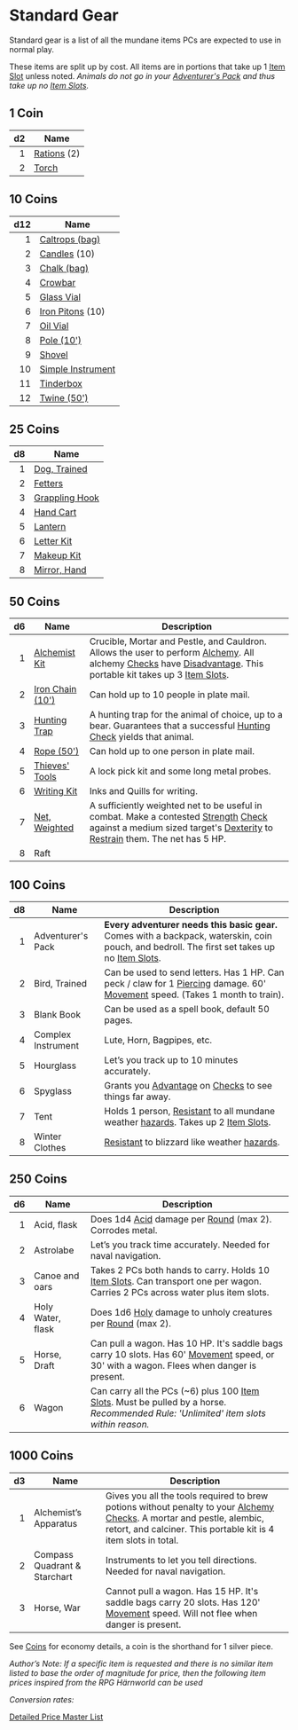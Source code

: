 # Standard Gear
Standard gear is a list of all the mundane items PCs are expected to use in normal play.

These items are split up by cost. All items are in portions that take up 1 [Item Slot](../../Player%20Characters/Derived%20Statistics/Item%20Slots.md) unless noted.
	*Animals do not go in your [Adventurer's Pack](Adventurer's%20Pack.md) and thus take up no [Item Slots](../../Player%20Characters/Derived%20Statistics/Item%20Slots.md).*
## 1 Coin

|  d2 | Name                                                             |
| --: | ---------------------------------------------------------------- |
|   1 | [Rations](Individual%20Item%20Cards/Gear/1%20Coin/Ration.md) (2) |
|   2 | [Torch](Individual%20Item%20Cards/Gear/1%20Coin/Torch.md)        |

## 10 Coins

| d12 | Name                                                                                  |
| --: | ------------------------------------------------------------------------------------- |
|   1 | [Caltrops (bag)](Individual%20Item%20Cards/Gear/10%20Coins/Caltrops%20(bag).md)       |
|   2 | [Candles](Individual%20Item%20Cards/Gear/10%20Coins/Candle.md) (10)                   |
|   3 | [Chalk (bag)](Individual%20Item%20Cards/Gear/10%20Coins/Chalk%20(bag).md)             |
|   4 | [Crowbar](Individual%20Item%20Cards/Gear/10%20Coins/Crowbar.md)                       |
|   5 | [Glass Vial](Individual%20Item%20Cards/Gear/10%20Coins/Glass%20Vial.md)               |
|   6 | [Iron Pitons](Individual%20Item%20Cards/Gear/10%20Coins/Iron%20Piton.md) (10)         |
|   7 | [Oil Vial](Individual%20Item%20Cards/Gear/10%20Coins/Oil%20Vial.md)                   |
|   8 | [Pole (10')](Individual%20Item%20Cards/Gear/10%20Coins/Pole%20(10').md)               |
|   9 | [Shovel](Individual%20Item%20Cards/Gear/10%20Coins/Shovel.md)                         |
|  10 | [Simple Instrument](Individual%20Item%20Cards/Gear/10%20Coins/Simple%20Instrument.md) |
|  11 | [Tinderbox](Individual%20Item%20Cards/Gear/10%20Coins/Tinderbox.md)                   |
|  12 | [Twine (50')](Individual%20Item%20Cards/Gear/10%20Coins/Twine%20(50').md)             |
## 25 Coins

|  d8 | Name                                                                            |
| --: | ------------------------------------------------------------------------------- |
|   1 | [Dog, Trained](Individual%20Item%20Cards/Gear/25%20Coins/Dog,%20Trained.md)     |
|   2 | [Fetters](Individual%20Item%20Cards/Gear/25%20Coins/Fetters.md)                 |
|   3 | [Grappling Hook](Individual%20Item%20Cards/Gear/25%20Coins/Grappling%20Hook.md) |
|   4 | [Hand Cart](Individual%20Item%20Cards/Gear/25%20Coins/Hand%20Cart.md)           |
|   5 | [Lantern](Individual%20Item%20Cards/Gear/25%20Coins/Lantern.md)                 |
|   6 | [Letter Kit](Individual%20Item%20Cards/Gear/25%20Coins/Letter%20Kit.md)         |
|   7 | [Makeup Kit](Individual%20Item%20Cards/Gear/25%20Coins/Makeup%20Kit.md)         |
|   8 | [Mirror, Hand](Individual%20Item%20Cards/Gear/25%20Coins/Mirror,%20Hand.md)     |
## 50 Coins

|  d6 | Name                                                                                  | Description                                                                                                                                                                                                                                                                                                                                                        |
| --: | ------------------------------------------------------------------------------------- | ------------------------------------------------------------------------------------------------------------------------------------------------------------------------------------------------------------------------------------------------------------------------------------------------------------------------------------------------------------------ |
|   1 | [Alchemist Kit](Individual%20Item%20Cards/Gear/50%20Coins/Alchemist%20Kit.md)         | Crucible, Mortar and Pestle, and Cauldron. Allows the user to perform [Alchemy](../../Magic/Alchemy/Alchemy.md). All alchemy [Checks](../../Game%20Procedures/Check.md) have [Disadvantage](../../Game%20Procedures/Dice%20Rolls/Disadvantage.md). This portable kit takes up 3 [Item Slots](../../Player%20Characters/Derived%20Statistics/Item%20Slots.md).      |
|   2 | [Iron Chain (10')](Individual%20Item%20Cards/Gear/50%20Coins/Iron%20Chain%20(10').md) | Can hold up to 10 people in plate mail.                                                                                                                                                                                                                                                                                                                            |
|   3 | [Hunting Trap](Individual%20Item%20Cards/Gear/50%20Coins/Hunting%20Trap.md)           | A hunting trap for the animal of choice, up to a bear. Guarantees that a successful [Hunting](../../Game%20Procedures/Watches.md) [Check](../../Game%20Procedures/Check.md) yields that animal.                                                                                                                                                                    |
|   4 | [Rope (50')](Individual%20Item%20Cards/Gear/50%20Coins/Rope%20(50').md)               | Can hold up to one person in plate mail.                                                                                                                                                                                                                                                                                                                           |
|   5 | [Thieves' Tools](Individual%20Item%20Cards/Gear/50%20Coins/Thieves'%20Tools.md)       | A lock pick kit and some long metal probes.                                                                                                                                                                                                                                                                                                                        |
|   6 | [Writing Kit](Individual%20Item%20Cards/Gear/50%20Coins/Writing%20Kit.md)             | Inks and Quills for writing.                                                                                                                                                                                                                                                                                                                                       |
|   7 | [Net, Weighted](Individual%20Item%20Cards/Gear/50%20Coins/Net,%20Weighted.md)         | A sufficiently weighted net to be useful in combat. Make a contested [Strength](../../Player%20Characters/Chosen%20Statistics/Strength.md) [Check](../../Game%20Procedures/Check.md) against a medium sized target's [Dexterity](../../Player%20Characters/Chosen%20Statistics/Dexterity.md) to [Restrain](../../Conditions/Restrained.md) them. The net has 5 HP. |
|   8 | Raft                                                                                  |                                                                                                                                                                                                                                                                                                                                                                    |
## 100 Coins
|  d8 | Name               | Description                                                                                                                                                                                                       |
| --: | ------------------ | ----------------------------------------------------------------------------------------------------------------------------------------------------------------------------------------------------------------- |
|   1 | Adventurer's Pack  | **Every adventurer needs this basic gear.** Comes with a backpack, waterskin, coin pouch, and bedroll. The first set takes up no [Item Slots](../../Player%20Characters/Derived%20Statistics/Item%20Slots.md).    |
|   2 | Bird, Trained      | Can be used to send letters. Has 1 HP. Can peck / claw for 1 [Piercing](../../Damage%20Types/Piercing.md) damage. 60' [Movement](../../Game%20Procedures/Movement.md) speed. (Takes 1 month to train).            |
|   3 | Blank Book         | Can be used as a spell book, default 50 pages.                                                                                                                                                                    |
|   4 | Complex Instrument | Lute, Horn, Bagpipes, etc.                                                                                                                                                                                        |
|   5 | Hourglass          | Let’s you track up to 10 minutes accurately.                                                                                                                                                                      |
|   6 | Spyglass           | Grants you [Advantage](../../Game%20Procedures/Dice%20Rolls/Advantage.md) on [Checks](../../Game%20Procedures/Check.md) to see things far away.                                                                   |
|   7 | Tent               | Holds 1 person, [Resistant](../../Conditions/Resistant.md) to all mundane weather [hazards](../../Hazards/Elemental.md). Takes up 2 [Item Slots](../../Player%20Characters/Derived%20Statistics/Item%20Slots.md). |
|   8 | Winter Clothes     | [Resistant](../../Conditions/Resistant.md) to blizzard like weather [hazards](../../Hazards/Elemental.md).                                                                                                        |

## 250 Coins

|  d6 | Name              | Description                                                                                                                                                                                            |
| --: | ----------------- | ------------------------------------------------------------------------------------------------------------------------------------------------------------------------------------------------------ |
|   1 | Acid, flask       | Does 1d4 [Acid](../../Damage%20Types/Acid.md) damage per [Round](../../Game%20Procedures/Round.md) (max 2). Corrodes metal.                                                                            |
|   2 | Astrolabe         | Let’s you track time accurately. Needed for naval navigation.                                                                                                                                          |
|   3 | Canoe and oars    | Takes 2 PCs both hands to carry. Holds 10 [Item Slots](../../Player%20Characters/Derived%20Statistics/Item%20Slots.md). Can transport one per wagon. Carries 2 PCs across water plus item slots.       |
|   4 | Holy Water, flask | Does 1d6 [Holy](../../Damage%20Types/Holy.md) damage to unholy creatures per [Round](../../Game%20Procedures/Round.md) (max 2).                                                                        |
|   5 | Horse, Draft      | Can pull a wagon. Has 10 HP. It's saddle bags carry 10 slots. Has 60' [Movement](../../Game%20Procedures/Movement.md) speed, or 30' with a wagon. Flees when danger is present.                        |
|   6 | Wagon             | Can carry all the PCs (~6) plus 100 [Item Slots](../../Player%20Characters/Derived%20Statistics/Item%20Slots.md). Must be pulled by a horse. *Recommended Rule: 'Unlimited' item slots within reason.* |
## 1000 Coins

|  d3 | Name                         | Description                                                                                                                                                                                                                                                    |
| --: | ---------------------------- | -------------------------------------------------------------------------------------------------------------------------------------------------------------------------------------------------------------------------------------------------------------- |
|   1 | Alchemist’s Apparatus        | Gives you all the tools required to brew potions without penalty to your [Alchemy](../../Magic/Alchemy/Alchemy.md) [Checks](../../Game%20Procedures/Check.md). A mortar and pestle, alembic, retort, and calciner. This portable kit is 4 item slots in total. |
|   2 | Compass Quadrant & Starchart | Instruments to let you tell directions. Needed for naval navigation.                                                                                                                                                                                           |
|   3 | Horse, War                   | Cannot pull a wagon. Has 15 HP. It's saddle bags carry 20 slots. Has 120' [Movement](../../Game%20Procedures/Movement.md) speed. Will not flee when danger is present.                                                                                         |

See [Coins](../../Economy/Coins.md) for economy details, a coin is the shorthand for 1 silver piece.

*Author’s Note:*
*If a specific item is requested and there is no similar item listed to base the order of magnitude for price, then the following item prices inspired from the RPG Härnworld can be used*

*Conversion rates:*

[Detailed Price Master List](../../Economy/Detailed%20Prices/Detailed%20Price%20Master%20List.md)